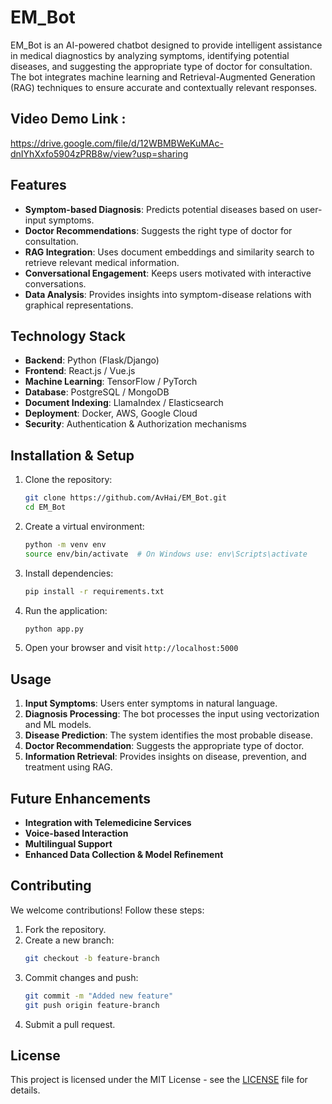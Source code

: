 # EM_Bot

EM_Bot is an AI-powered chatbot designed to provide intelligent assistance in medical diagnostics by analyzing symptoms, identifying potential diseases, and suggesting the appropriate type of doctor for consultation. The bot integrates machine learning and Retrieval-Augmented Generation (RAG) techniques to ensure accurate and contextually relevant responses.
## Video Demo Link :
https://drive.google.com/file/d/12WBMBWeKuMAc-dnIYhXxfo5904zPRB8w/view?usp=sharing

## Features

- **Symptom-based Diagnosis**: Predicts potential diseases based on user-input symptoms.
- **Doctor Recommendations**: Suggests the right type of doctor for consultation.
- **RAG Integration**: Uses document embeddings and similarity search to retrieve relevant medical information.
- **Conversational Engagement**: Keeps users motivated with interactive conversations.
- **Data Analysis**: Provides insights into symptom-disease relations with graphical representations.

## Technology Stack

- **Backend**: Python (Flask/Django)
- **Frontend**: React.js / Vue.js
- **Machine Learning**: TensorFlow / PyTorch
- **Database**: PostgreSQL / MongoDB
- **Document Indexing**: LlamaIndex / Elasticsearch
- **Deployment**: Docker, AWS, Google Cloud
- **Security**: Authentication & Authorization mechanisms

## Installation & Setup

1. Clone the repository:
   ```sh
   git clone https://github.com/AvHai/EM_Bot.git
   cd EM_Bot
   ```
2. Create a virtual environment:
   ```sh
   python -m venv env
   source env/bin/activate  # On Windows use: env\Scripts\activate
   ```
3. Install dependencies:
   ```sh
   pip install -r requirements.txt
   ```
4. Run the application:
   ```sh
   python app.py
   ```
5. Open your browser and visit `http://localhost:5000`

## Usage

1. **Input Symptoms**: Users enter symptoms in natural language.
2. **Diagnosis Processing**: The bot processes the input using vectorization and ML models.
3. **Disease Prediction**: The system identifies the most probable disease.
4. **Doctor Recommendation**: Suggests the appropriate type of doctor.
5. **Information Retrieval**: Provides insights on disease, prevention, and treatment using RAG.

## Future Enhancements

- **Integration with Telemedicine Services**
- **Voice-based Interaction**
- **Multilingual Support**
- **Enhanced Data Collection & Model Refinement**

## Contributing

We welcome contributions! Follow these steps:
1. Fork the repository.
2. Create a new branch:
   ```sh
   git checkout -b feature-branch
   ```
3. Commit changes and push:
   ```sh
   git commit -m "Added new feature"
   git push origin feature-branch
   ```
4. Submit a pull request.

## License

This project is licensed under the MIT License - see the [LICENSE](LICENSE) file for details.


